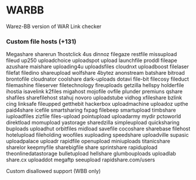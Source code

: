WARBB
=====

Warez-BB version of WAR Link checker

### Custom file hosts (+131)

Megashare
sharerun
1hostclick
4us
dinnoz
filegaze
restfile
missupload
fileud
up250
uploadchoice
uploadspot
upload
launchfile
proddl
fileape
azushare
maishare
uploading4u
uploadsfiles
cloudnxt
uploadboost
filelaser
filefat
filedino
shareupload
wolfshare
4bytez
anonstream
batshare
bitroad
brontofile
cloudnator
coolshare
dark-uploads
dotavi
file-bit
filecosy
fileduct
filemashine
fileserver
filetechnology
fireuploads
getzilla
hellspy
holderfile
ihostia
isavelink
k2files
migahost
mojofile
ovfile
plunder
premiuns
qshare
shafiles
sharefilehost
stahuj
novoro
uploadstube
vidhog
xfileshare
bzlink
cing
linksafe
fileupped
getthebit
hackerbox
uploadmachine
uploadoz
upthe
paid4share
icefile
smartsharing
fxpag
filebeep
smartupload
timbshare
iuploadfiles
zizfile
files-upload
pointupload
uploadarmy
mydir
pctoworld
direktload
momupload
yastorage
sharedzilla
simpleupload
quicksharing
buploads
uploadhut
orbitfiles
midload
savefile
cocoshare
sharebase
filehost
hotelupload
fileholding
woofiles
xuploading
speedshare
uploadville
supasic
uploadpalace
uploadr
rapidfile
openupload
miniuploads
titanicshare
sharelor
keepmyfile
sharebigfile
share
sprintshare
rapidupload
theonlinedatastorage
bulletupload
hellshare
glumbouploads
uploadlab
share.cx
uploaddot
megaftp
seeupload
rapidshare.com/users

Custom disallowed support (WBB only)